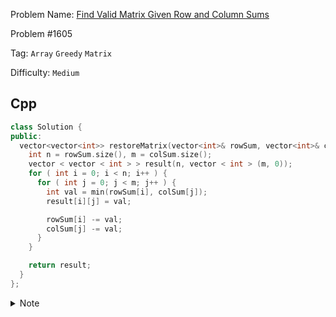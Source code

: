 Problem Name: [Find Valid Matrix Given Row and Column Sums](https://leetcode.com/problems/find-valid-matrix-given-row-and-column-sums/description/)

Problem #1605

Tag: `Array` `Greedy` `Matrix`

Difficulty: `Medium`

## Cpp

```cpp
class Solution {
public:
  vector<vector<int>> restoreMatrix(vector<int>& rowSum, vector<int>& colSum) {
    int n = rowSum.size(), m = colSum.size();
    vector < vector < int > > result(n, vector < int > (m, 0));
    for ( int i = 0; i < n; i++ ) {
      for ( int j = 0; j < m; j++ ) {
        int val = min(rowSum[i], colSum[j]);
        result[i][j] = val;

        rowSum[i] -= val;
        colSum[j] -= val;
      }
    }

    return result;
  }
};
```

<details>
  <summary>Note</summary>
  <li>Find minimum between <code>rowSum</code> & <code>colSum</code> of all the indexes</li>
  <li>Store that minimum value of corresponding <code>[i][j]</code> indexes</li>
  <li>Remove that minimum value from <code>rowSum</code> & <code>colSum</code></li>
</details>
